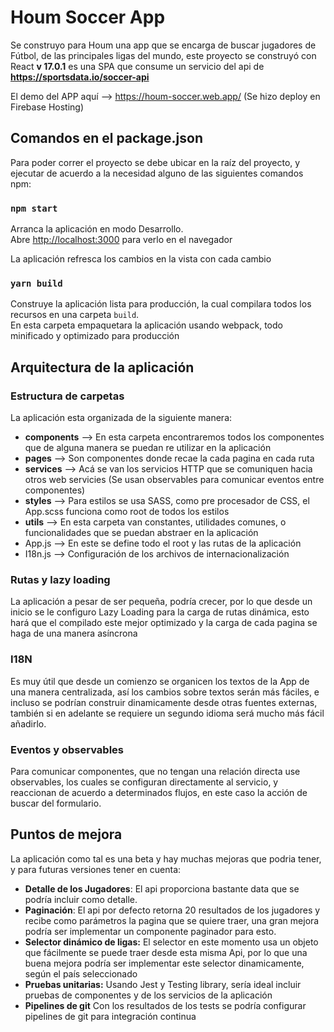 
# Houm Soccer App

Se construyo para Houm una app que se encarga de buscar jugadores de Fútbol, de las principales ligas del mundo, este proyecto se construyó con React **v 17.0.1** es una SPA que consume un servicio del api de **https://sportsdata.io/soccer-api**

El demo del APP aquí --> https://houm-soccer.web.app/ (Se hizo deploy en Firebase Hosting)

## Comandos en el package.json

Para poder correr el proyecto se debe ubicar en la raíz del proyecto, y ejecutar de acuerdo a la necesidad alguno de las siguientes comandos npm:

### `npm start`

Arranca la aplicación en modo Desarrollo.\
Abre [http://localhost:3000](http://localhost:3000) para verlo en el navegador

La aplicación refresca los cambios en la vista con cada cambio

### `yarn build`

Construye la aplicación lista para producción, la cual compilara todos los recursos en una carpeta `build`.\
En esta carpeta empaquetara la aplicación usando webpack, todo minificado y optimizado para producción


## Arquitectura de la aplicación

### Estructura de carpetas
La aplicación esta organizada de la siguiente manera:

 - **components** --> En esta carpeta encontraremos todos los componentes que de alguna manera se puedan re utilizar en la aplicación
 - **pages** --> Son componentes donde recae la cada pagina en cada ruta
 - **services** --> Acá se van los servicios HTTP que se comuniquen hacia otros web servicies (Se usan observables para comunicar eventos entre componentes)
 - **styles** --> Para estilos se usa SASS, como pre procesador de CSS, el App.scss funciona como root de todos los estilos
 - **utils** --> En esta carpeta van constantes, utilidades comunes, o funcionalidades que se puedan abstraer en la aplicación
 - App.js --> En este se define todo el root y las rutas de la aplicación
 - I18n.js --> Configuración de los archivos de internacionalización
 

### Rutas y lazy loading

La aplicación a pesar de ser pequeña, podría crecer, por lo que desde un inicio se le configuro Lazy Loading para la carga de rutas dinámica, esto hará que el compilado este mejor optimizado y la carga de cada pagina se haga de una manera asíncrona 

### I18N
Es muy útil que desde un comienzo se organicen los textos de la App de una manera centralizada, así los cambios sobre textos serán más fáciles, e incluso se podrían construir dinamicamente desde otras fuentes externas, también si en adelante se requiere un segundo idioma será mucho más fácil añadirlo.

### Eventos y observables
Para comunicar componentes, que no tengan una relación directa use observables, los cuales se configuran directamente al servicio, y reaccionan de acuerdo a determinados flujos, en este caso la acción de buscar del formulario.


## Puntos de mejora

La aplicación como tal es una beta y hay muchas mejoras que podria tener, y para futuras versiones tener en cuenta:

 - **Detalle de los Jugadores**: El api proporciona bastante data que se podría incluir como detalle.
 - **Paginación**: El api por defecto retorna 20 resultados de los jugadores y recibe como parámetros la pagina que se quiere traer, una gran mejora podría ser implementar un componente paginador para esto.
 - **Selector dinámico de ligas:** El selector en este momento usa un objeto que fácilmente se puede traer desde esta misma Api, por lo que una buena mejora podría ser implementar este selector dinamicamente, según el país seleccionado
 - **Pruebas unitarias:** Usando Jest y Testing library, sería ideal incluir pruebas de componentes y de los servicios de la aplicación
 - **Pipelines de git** Con los resultados de los tests se podría configurar pipelines de git para integración continua
 
